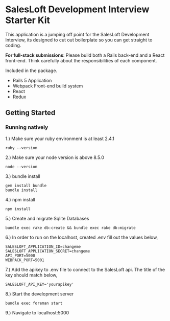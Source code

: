# SalesLoft Development Interview Starter Kit

This application is a jumping off point for the SalesLoft Development Interview,
its designed to cut out boilerplate so you can get straight to coding.

**For full-stack submissions**: Please build both a Rails back-end and a React front-end. Think carefully about the responsibilities of each component.

Included in the package.

- Rails 5 Application
- Webpack Front-end build system
- React
- Redux

## Getting Started

### Running natively

1.) Make sure your ruby environment is at least 2.4.1
```
ruby --version
```
2.) Make sure your node version is above 8.5.0
```
node --version
```
3.) bundle install
```
gem install bundle
bundle install
```
4.) npm install
```
npm install
```
5.) Create and migrate Sqlite Databases
```
bundle exec rake db:create && bundle exec rake db:migrate
```
6.) In order to run on the localhost, created .env fill out the values below,
```
SALESLOFT_APPLICATION_ID=changeme
SALESLOFT_APPLICATION_SECRET=changeme
API_PORT=5000
WEBPACK_PORT=5001
```
7.) Add the apikey to .env file to connect to the SalesLoft api. The title of the key should match below,
```
SALESLOFT_API_KEY='yourapikey'
```
8.) Start the development server
```
bundle exec foreman start
```
9.) Navigate to localhost:5000

